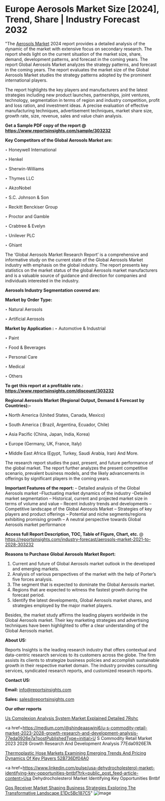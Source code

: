 # Europe Aerosols Market Size [2024], Trend, Share | Industry Forecast 2032

"The <a href=https://www.reportsinsights.com/sample/303232>Aerosols Market</a> 2024 report provides a detailed analysis of the dynamic of the market with extensive focus on secondary research. The report sheds light on the current situation of the market size, share, demand, development patterns, and forecast in the coming years. The report Global Aerosols Market analyzes the strategy patterns, and forecast in the coming years. The report evaluates the market size of the Global Aerosols Market studies the strategy patterns adopted by the prominent international players.

The report highlights the key players and manufacturers and the latest strategies including new product launches, partnerships, joint ventures, technology, segmentation in terms of region and industry competition, profit and loss ration, and investment ideas. A precise evaluation of effective manufacturing techniques, advertisement techniques, market share size, growth rate, size, revenue, sales and value chain analysis.

<strong>Get a Sample PDF copy of the report @ <a href=https://www.reportsinsights.com/sample/303232 style=color:#0000ff;>https://www.reportsinsights.com/sample/303232</a></strong>

<strong>Key Competitors of the Global Aerosols Market are:</strong>

‣ Honeywell International

‣ Henkel

‣ Sherwin-Williams

‣ Thymes LLC

‣ AkzoNobel

‣ S.C. Johnson & Son

‣ Reckitt Benckiser Group

‣ Proctor and Gamble

‣ Crabtree & Evelyn

‣ Unilever PLC

‣ Ghiant

The ‘Global Aerosols Market Research Report’ is a comprehensive and informative study on the current state of the Global Aerosols Market industry with emphasis on the global industry. The report presents key statistics on the market status of the global Aerosols market manufacturers and is a valuable source of guidance and direction for companies and individuals interested in the industry.

<strong>Aerosols Industry Segmentation covered are:</strong>

<strong>Market by Order Type: </strong>

‣ Natural Aerosols

‣ Artificial Aerosols

<strong>Market by Application :</strong>
 ‣ Automotive & Industrial

‣ Paint

‣ Food & Beverages

‣ Personal Care

‣ Medical

‣ Others

<strong>To get this report at a profitable rate.: <a href=https://www.reportsinsights.com/discount/303232 style=color:#0000ff;>https://www.reportsinsights.com/discount/303232</a></strong>

<strong>Regional Aerosols Market (Regional Output, Demand &amp; Forecast by Countries):-</strong>

• North America (United States, Canada, Mexico)

• South America ( Brazil, Argentina, Ecuador, Chile)

• Asia Pacific (China, Japan, India, Korea)

• Europe (Germany, UK, France, Italy)

• Middle East Africa (Egypt, Turkey, Saudi Arabia, Iran) And More.

The research report studies the past, present, and future performance of the global market. The report further analyzes the present competitive scenario, prevalent business models, and the likely advancements in offerings by significant players in the coming years.

<strong>Important Features of the report:</strong>
– Detailed analysis of the Global Aerosols market
–Fluctuating market dynamics of the industry
–Detailed market segmentation
– Historical, current and projected market size in terms of volume and value
– Recent industry trends and developments
– Competitive landscape of the Global Aerosols Market
– Strategies of key players and product offerings
– Potential and niche segments/regions exhibiting promising growth
– A neutral perspective towards Global Aerosols market performance

<strong>Access full Report Description, TOC, Table of Figure, Chart, etc. </strong>@   <a href=https://reportsinsights.com/industry-forecast/aerosols-market-2021-to-2028-303232 style=color:#0000ff;>https://reportsinsights.com/industry-forecast/aerosols-market-2021-to-2028-303232</a>

<strong>Reasons to Purchase Global Aerosols Market Report:</strong>
1. Current and future of Global Aerosols market outlook in the developed and emerging markets.
2. Analysis of various perspectives of the market with the help of Porter’s five forces analysis.
3. The segment that is expected to dominate the Global Aerosols market.
4. Regions that are expected to witness the fastest growth during the forecast period.
5. Identify the latest developments, Global Aerosols market shares, and strategies employed by the major market players.

Besides, the market study affirms the leading players worldwide in the Global Aerosols market. Their key marketing strategies and advertising techniques have been highlighted to offer a clear understanding of the Global Aerosols market.

<strong><strong>About US</strong>:</strong>

Reports Insights is the leading research industry that offers contextual and data-centric research services to its customers across the globe. The firm assists its clients to strategize business policies and accomplish sustainable growth in their respective market domain. The industry provides consulting services, syndicated research reports, and customized research reports.

<strong>Contact US:</strong>

<p class=><b>Email:</b> <a href=mailto:info@reportsinsights.com>info@reportsinsights.com</a></p>
<p class=><b>Sales:</b> <a href=mailto:sales@reportsinsights.com>sales@reportsinsights.com</a></p>

<strong>Our other reports</strong>

<a href=https://www.linkedin.com/pulse/us-complexion-analysis-system-market-explained-detailed-7rshc/>Us Complexion Analysis System Market Explained Detailed 7Rshc</a>

<a href=https://medium.com/@shindeaaswini6/u-s-commodity-retail-market-2023-2028-growth-research-and-development-analysis-77eda0926e7a?postPublishedType=initial>U S Commodity Retail Market 2023 2028 Growth Research And Development Analysis 77Eda0926E7A</a>

<a href=https://medium.com/@anuragakarte041/thermoplastic-hose-markets-examining-emerging-trends-and-pricing-dynamics-of-key-players-52b736df04a0>Thermoplastic Hose Markets Examining Emerging Trends And Pricing Dynamics Of Key Players 52B736Df04A0</a>

<a href=https://www.linkedin.com/pulse/usa-dehydrocholesterol-market-identifying-key-opportunities-bntbf?trk=public_post_feed-article-content>Usa Dehydrocholesterol Market Identifying Key Opportunities Bntbf</a>

<a href=https://medium.com/@sakshideshmukh994/gps-receiver-market-shaping-business-strategies-exploring-the-transformative-landscape-e1dc5bc187c5>Gps Receiver Market Shaping Business Strategies Exploring The Transformative Landscape E1Dc5Bc187C5</a>"
![image](https://github.com/Reportsinsights123/RIgrowth/assets/158415881/9ed7ec1f-843a-4475-b2f6-7bbebc306bed)


